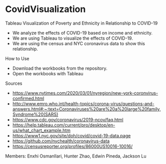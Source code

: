# CovidVisualization
Tableau Visualization of Poverty and Ethnicity in Relationship to COVID-19
  - We analyze the effects of COVID-19 based on income and ethnicity.
  - We are using Tableau to visualize the effects of COVID-19.
  - We are using the census and NYC coronavirus data to show this relationship.
  
How to Use
  - Download the workbooks from the repository.
  - Open the workbooks with Tableau
  
Sources
  - https://www.nytimes.com/2020/03/01/nyregion/new-york-coronvirus-confirmed.html
  - http://www.emro.who.int/health-topics/corona-virus/questions-and-answers.html#:~:text=Coronaviruses%20are%20a%20large%20family,Syndrome%20(SARS)
  - https://www.cdc.gov/coronavirus/2019-ncov/faq.html
  - https://help.tableau.com/current/pro/desktop/en-us/what_chart_example.htm
  - https://www1.nyc.gov/site/doh/covid/covid-19-data.page
  - https://github.com/nychealth/coronavirus-data
  - https://censusreporter.org/profiles/86000US10016-10016/
  
  Members: Enxhi Osmanllari, Hunter Zhao, Edwin Pineda, Jackson Lu
